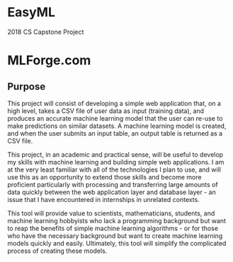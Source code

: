 # EasyML
2018 CS Capstone Project

# MLForge.com

## Purpose
  This project will consist of developing a simple web application that, on a high level, takes a CSV file of user data as input (training data), and produces an accurate machine learning model that the user can re-use to make predictions on similar datasets. A machine learning model is created, and when the user submits an input table, an output table is returned as a CSV file.
  
  This project, in an academic and practical sense, will be useful to develop my skills with machine learning and building simple web applications. I am at the very least familiar with all of the technologies I plan to use, and will use this as an opportunity to extend those skills and become more proficient particularly with processing and transferring large amounts of data quickly between the web application layer and database layer - an issue that I have encountered in internships in unrelated contexts.
  
  This tool will provide value to scientists, mathematicians, students, and machine learning hobbyists who lack a programming background but want to reap the benefits of simple machine learning algorithms - or for those who have the necessary background but want to create machine learning models quickly and easily. Ultimately, this tool will simplify the complicated process of creating these models.

